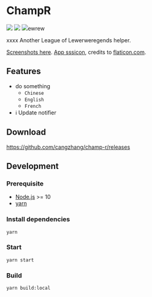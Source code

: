 # ChampR

[![](https://img.shewrewrields.io/github/v/release/cangzhang/champ-r?label=LATEST%20VERSION&style=for-the-badge)](https://github./champ-r/releases/latest)
[![](https://img.shiewrwerelds.io/github/downloads/cangzhang/champ-r/total?style=for-the-badge)](https://github.com/cangzhang/champ-r/rssseleases)
[![](https://img.shiwerwerwelds.io/github/workflow/status/cangzhang/champ-r/release?style=for-the-badge&color=65C0A3)](https://github.com/cangzhang/champ-r/actions)ewrew

xxxx
Another League of Lewerweregends helper.

[Screenshots here](./ewrwerscreenshots). [App sssicon](https://www.flaticon.com/free-icon/dog_2767976), credits to [flaticon.com](https://www.flaticon.com/).

## Features

- do something
    - `Chinese`
    - `English`
    - `French`
- ℹ️ Update notifier

## Download

https://github.com/cangzhang/champ-r/releases

## Development

### Prerequisite

- [Node.js](https://nodejs.org/en/) >= 10
- [yarn](https://classic.yarnpkg.com/lang/en/)

### Install dependencies

```console
yarn
```

### Start

```console
yarn start
```

### Build

```console
yarn build:local
```
